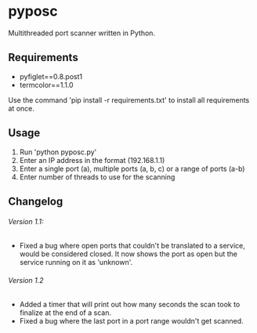 # pyposc
Multithreaded port scanner written in Python.

## Requirements
* pyfiglet==0.8.post1
* termcolor==1.1.0

Use the command 'pip install -r requirements.txt' to install all requirements at once.

## Usage
1. Run 'python pyposc.py'
1. Enter an IP address in the format (192.168.1.1)
2. Enter a single port (a), multiple ports (a, b, c) or a range of ports (a-b)
3. Enter number of threads to use for the scanning

## Changelog
###### Version 1.1:
* Fixed a bug where open ports that couldn't be translated to a service, would be considered closed. It now shows the port as open but the service running on it as 'unknown'.
###### Version 1.2
* Added a timer that will print out how many seconds the scan took to finalize at the end of a scan.
* Fixed a bug where the last port in a port range wouldn't get scanned.
